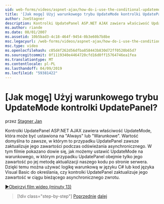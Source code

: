 ```yaml
---
uid: web-forms/videos/aspnet-ajax/how-do-i-use-the-conditional-updatemode-of-the-updatepanel
title: '[Jak mogę] Użyj warunkowego trybu UpdateMode kontrolki UpdatePanel? | Microsoft Docs'
author: JoeStagner
description: Kontrolki UpdatePanel ASP.NET AJAX zawiera właściwość UpdateMode, która może być ustawiona na "Always" lub "Warunkowe". Wartość domyślna to zawsze, w którym to przypadku UpdatePan...
ms.author: riande
ms.date: 08/01/2007
ms.assetid: 10b5bad3-4c18-464f-9454-0b3e60b7b8be
msc.legacyurl: /web-forms/videos/aspnet-ajax/how-do-i-use-the-conditional-updatemode-of-the-updatepanel
msc.type: video
ms.openlocfilehash: c05d4f262d56dfba858443b830d72ff0520b65d7
ms.sourcegitcommit: 0f1119340e4464720cfd16d0ff15764746ea1fea
ms.translationtype: MT
ms.contentlocale: pl-PL
ms.lasthandoff: 04/09/2019
ms.locfileid: "59381422"
---
```

# <a name="how-do-i-use-the-conditional-updatemode-of-the-updatepanel"></a>[Jak mogę] Użyj warunkowego trybu UpdateMode kontrolki UpdatePanel?

przez [Stagner Jan](https://github.com/JoeStagner)

Kontrolki UpdatePanel ASP.NET AJAX zawiera właściwość UpdateMode, która może być ustawiona na "Always" lub "Warunkowe". Wartość domyślna to zawsze, w którym to przypadku UpdatePanel zawsze zaktualizuje jego zawartości podczas odświeżania asynchronicznego. W tym filmie pokazano dowie się, jak możemy ustawić UpdateMode na warunkowego, w którym przypadku UpdatePanel obejmie tylko jego zawartość po jej metodę aktualizacji naszego kodu po stronie serwera. Dzięki temu można używać logikę warunkową w języku C# lub kod języka Visual Basic do określania, czy kontrolki UpdatePanel zaktualizuje jego zawartość w ciągu bieżącego asynchronicznego zwrotu.

[&#9654;Obejrzyj film wideo (minuty 13)](https://channel9.msdn.com/Blogs/ASP-NET-Site-Videos/how-do-i-use-the-conditional-updatemode-of-the-updatepanel)

> [!div class="step-by-step"]
> [Poprzednie](how-do-i-determine-whether-an-asynchronous-postback-has-occurred.md)
> [dalej](how-do-i-implement-the-persistent-communications-pattern-with-the-updatepanel.md)
